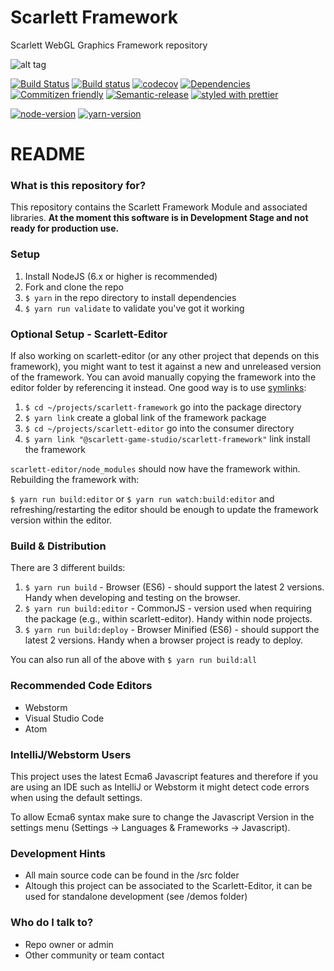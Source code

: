 # Scarlett Framework

Scarlett WebGL Graphics Framework repository

![alt tag](http://scarlett.anlagehub.com/public/images/framework-banner.png)

[![Build Status][build-badge]][build]
[![Build status][win-build-badge]][win-build]
[![codecov][codecov-badge]][codecov]
[![Dependencies][dependencyci-badge]][dependencyci]
[![Commitizen friendly][commitizen-badge]][commitizen]
[![Semantic-release][semantic-release-badge]][semantic-release]
[![styled with prettier][prettier-badge]][prettier]

[![node-version][node-version-badge]][node]
[![yarn-version][yarn-version-badge]][yarn]

<!--[![Apache-2.0][license-badge]][LICENSE]-->

# README

### What is this repository for?

This repository contains the Scarlett Framework Module and associated libraries. **At the moment this software is in Development Stage and not ready for production use.**

### Setup

1. Install NodeJS (6.x or higher is recommended)
2. Fork and clone the repo
3. `$ yarn` in the repo directory to install dependencies
4. `$ yarn run validate` to validate you've got it working

### Optional Setup - Scarlett-Editor

If also working on scarlett-editor (or any other project that depends on this framework), you might want to test it against a new and unreleased version of the framework. You can avoid manually copying the framework into the editor folder by referencing it instead. One good way is to use [symlinks](https://yarnpkg.com/lang/en/docs/cli/link/):

1. `$ cd ~/projects/scarlett-framework` go into the package directory
2. `$ yarn link` create a global link of the framework package
3. `$ cd ~/projects/scarlett-editor` go into the consumer directory
4. `$ yarn link "@scarlett-game-studio/scarlett-framework"` link install the framework

`scarlett-editor/node_modules` should now have the framework within. Rebuilding the framework with:

`$ yarn run build:editor` or `$ yarn run watch:build:editor` and refreshing/restarting the editor should be enough to update the framework version within the editor.

### Build & Distribution

There are 3 different builds:

1. `$ yarn run build` - Browser (ES6) - should support the latest 2 versions. Handy when developing and testing on the browser.
2. `$ yarn run build:editor` - CommonJS - version used when requiring the package (e.g., within scarlett-editor). Handy within node projects.
3. `$ yarn run build:deploy` - Browser Minified (ES6) - should support the latest 2 versions. Handy when a browser project is ready to deploy.

You can also run all of the above with `$ yarn run build:all`

### Recommended Code Editors

* Webstorm
* Visual Studio Code
* Atom

### IntelliJ/Webstorm Users

This project uses the latest Ecma6 Javascript features and therefore if you are using an IDE such as IntelliJ or Webstorm it might detect code errors when using the default settings.

To allow Ecma6 syntax make sure to change the Javascript Version in the settings menu (Settings -> Languages & Frameworks -> Javascript).

### Development Hints

* All main source code can be found in the /src folder
* Altough this project can be associated to the Scarlett-Editor, it can be used for standalone development (see /demos folder)

### Who do I talk to?

* Repo owner or admin
* Other community or team contact

[package]: https://www.npmjs.com/org/scarlett-game-studio...........
[build-badge]: https://travis-ci.org/scarlettgamestudio/scarlett-framework.svg?branch=master
[build]: https://travis-ci.org/scarlettgamestudio/scarlett-framework
[win-build-badge]: https://ci.appveyor.com/api/projects/status/fusdtafmhfbmv7kd/branch/master?svg=true
[win-build]: https://ci.appveyor.com/project/Apidcloud/scarlett-framework/branch/master
[commitizen-badge]: https://img.shields.io/badge/commitizen-friendly-brightgreen.svg
[commitizen]: http://commitizen.github.io/cz-cli/
[codecov-badge]: https://codecov.io/gh/scarlettgamestudio/scarlett-framework/branch/master/graph/badge.svg
[codecov]: https://codecov.io/gh/scarlettgamestudio/scarlett-framework
[yarn-version-badge]: https://img.shields.io/badge/yarn-v1.0.2-blue.svg
[yarn]: https://yarnpkg.com/
[node]: https://nodejs.org
[node-version-badge]: https://img.shields.io/badge/node-%3E%3D%206.0-orange.svg
[license-badge]: https://img.shields.io/npm/l/scarlett-framework.svg
[license]: https://github.com/scarlettgamestudio/scarlett-framework/blob/master/LICENSE.md
[dependencyci-badge]: https://dependencyci.com/github/scarlettgamestudio/scarlett-framework/badge
[dependencyci]: https://dependencyci.com/github/scarlettgamestudio/scarlett-framework
[semantic-release-badge]: https://img.shields.io/badge/%20%20%F0%9F%93%A6%F0%9F%9A%80-semantic--release-e10079.svg
[semantic-release]: https://github.com/semantic-release/semantic-release
[prettier-badge]: https://img.shields.io/badge/styled_with-prettier-ff69b4.svg
[prettier]: https://github.com/prettier/prettier
